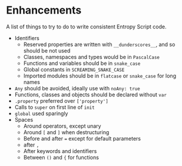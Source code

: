 # Enhancements

A list of things to try to do to write consistent Entropy Script code.

* Identifiers
  * Reserved properties are written with `__dunderscores__`, and so should be not used
  * Classes, namespaces and types would be in `PascalCase`
  * Functions and variables should be in `snake_case`
  * Global constants in `SCREAMING_SNAKE_CASE`
  * Imported modules should be in `flatcase` or `snake_case` for long names
* `Any` should be avoided, ideally use with `noAny: true`
* Functions, classes and objects should be declared without `var`
* `.property` preferred over `['property']`
* Calls to `super` on first line of `init`
* `global` used sparingly
* Spaces
  * Around operators, except unary
  * Around `[` and `]` when destructuring
  * Before and after `=` except for default parameters
  * after `,`
  * After keywords and identifiers
  * Between `()` and `{` for functions
